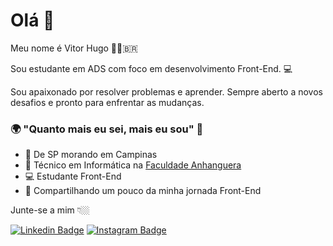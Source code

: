# Olá 👋

Meu nome é Vitor Hugo 🧑🏼‍🇧🇷

Sou estudante em ADS com foco em desenvolvimento Front-End.  💻

Sou apaixonado por resolver problemas e aprender. Sempre aberto a novos desafios e pronto para enfrentar as mudanças.

### 🌍 "Quanto mais eu sei, mais eu sou" 🧠

- 📍 De SP morando em Campinas
- 💼 Técnico em Informática na [Faculdade Anhanguera](https://www.anhanguera.com/)
- 💻 Estudante Front-End
- 🌈 Compartilhando um pouco da minha jornada Front-End 

Junte-se a mim 👇🏼

[![Linkedin Badge](https://img.shields.io/badge/-LinkedIn-blue?style=flat-square&logo=Linkedin&logoColor=white&link=https://www.linkedin.com/in/isadora-rodrigues-stangarlin-48402b141/)](https://www.linkedin.com/in/vitorhugodasilva/) [![Instagram Badge](https://img.shields.io/badge/-Instagram-violet?style=flat-square&logo=Instagram&logoColor=white&link=https://www.instagram.com/_vitorhugosilva/)](https://www.instagram.com/_vitorhugosilva/) 

<!---
silva-vitorhugo/silva-vitorhugo is a ✨ special ✨ repository because its `README.md` (this file) appears on your GitHub profile.
You can click the Preview link to take a look at your changes.
--->
